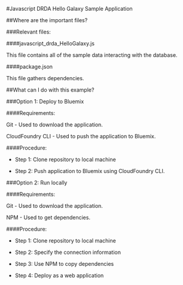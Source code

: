 #Javascript DRDA Hello Galaxy Sample Application

##Where are the important files?

###Relevant files:

####javascript_drda_HelloGalaxy.js

This file contains all of the sample data interacting with the database.

####package.json

This file gathers dependencies.

##What can I do with this example?

###Option 1: Deploy to Bluemix

####Requirements:

Git - Used to download the application.

CloudFoundry CLI -  Used to push the application to Bluemix.

####Procedure:

 * Step 1: Clone repository to local machine
	
 * Step 2: Push application to Bluemix using CloudFoundry CLI.

###Option 2: Run locally

####Requirements:

Git - Used to download the application.

NPM -  Used to get dependencies.

####Procedure:

 * Step 1: Clone repository to local machine
 
 * Step 2: Specify the connection information

 * Step 3: Use NPM to copy dependencies

 * Step 4: Deploy as a web application
